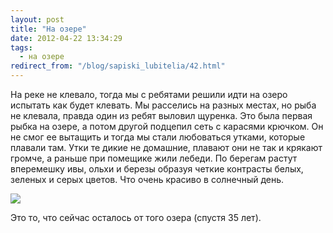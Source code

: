 ```yaml
---
layout: post
title: "На озере"
date: 2012-04-22 13:34:29
tags:
  - на озере
redirect_from: "/blog/sapiski_lubitelia/42.html"
---
```

На реке не клевало, тогда мы с ребятами решили идти на озеро испытать
как будет клевать. Мы расселись на разных местах, но рыба не клевала,
правда один из ребят выловил щуренка. Это была первая рыбка на озере, а
потом другой подцепил сеть с карасями крючком. Он не смог ее вытащить и
тогда мы стали любоваться утками, которые плавали там. Утки те дикие не
домашние, плавают они не так и крякают громче, а раньше при помещике
жили лебеди. По берегам растут вперемешку ивы, ольхи и березы образуя
четкие контрасты белых, зеленых и серых цветов. Что очень красиво в
солнечный день.

![](http://fishingguru.ru/uploads/images/00/00/01/2012/04/22/4a392f.jpg)

Это то, что сейчас осталось от того озера (спустя 35 лет).
